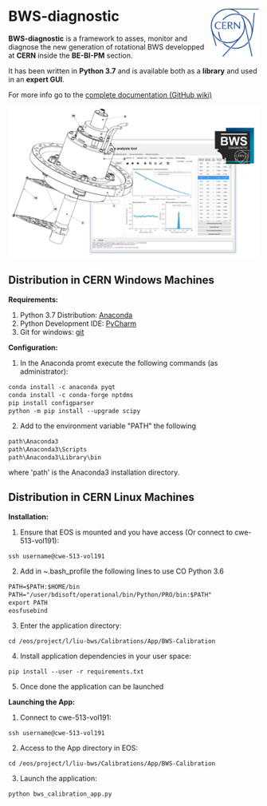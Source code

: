 # BWS-diagnostic<img src="images/cern_logo_2.jpg" width="100" align=right>

**BWS-diagnostic** is a framework to asses, monitor and diagnose the new generation of rotational BWS developped at **CERN** inside the **BE-BI-PM** section.

It has been written in **Python 3.7** and is available both as a **library** and used in an **expert GUI**.

For more info go to the [complete documentation (GitHub wiki)](https://github.com/LionelGarcia/BWS-diagnostic/wiki)

<img src="images/BWS_application_illustration.jpg" width="800" align=center>


## Distribution in CERN Windows Machines

**Requirements:**

1. Python 3.7 Distribution: [Anaconda](https://www.anaconda.com/download/)
2. Python Development IDE: [PyCharm](https://www.jetbrains.com/pycharm/)
3. Git for windows: [git](https://git-scm.com/downloads)

**Configuration:**

1. In the Anaconda promt execute the following commands (as administrator):
```
conda install -c anaconda pyqt
conda install -c conda-forge nptdms
pip install configparser
python -m pip install --upgrade scipy
```
2. Add to the environment variable "PATH" the following
```
path\Anaconda3
path\Anaconda3\Scripts
path\Anaconda3\Library\bin
```
where 'path' is the Anaconda3 installation directory.


## Distribution in CERN Linux Machines

**Installation:**

1. Ensure that EOS is mounted and you have access (Or connect to cwe-513-vol191):
```
ssh username@cwe-513-vol191
```
2. Add in ~.bash_profile the following lines to use CO Python 3.6
```
PATH=$PATH:$HOME/bin
PATH="/user/bdisoft/operational/bin/Python/PRO/bin:$PATH"
export PATH
eosfusebind
```
3. Enter the application directory:
```
cd /eos/project/l/liu-bws/Calibrations/App/BWS-Calibration
```
4. Install application dependencies in your user space:
```
pip install --user -r requirements.txt
```
5. Once done the application can be launched

**Launching the App:**

1. Connect to cwe-513-vol191:
```
ssh username@cwe-513-vol191
```
2. Access to the App directory in EOS:
```
cd /eos/project/l/liu-bws/Calibrations/App/BWS-Calibration
```
3. Launch the application:
```
python bws_calibration_app.py
```









